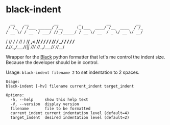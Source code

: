 # black-indent
      __    __           __         _           __           __ 
     / /_  / /___ ______/ /__      (_)___  ____/ /__  ____  / /_
    / __ \/ / __ `/ ___/ //_/_____/ / __ \/ __  / _ \/ __ \/ __/
   / /_/ / / /_/ / /__/ ,< /_____/ / / / / /_/ /  __/ / / / /_  
  /_.___/_/\__,_/\___/_/|_|     /_/_/ /_/\__,_/\___/_/ /_/\__/  
    

Wrapper for the [Black](https://github.com/psf/black) python formatter that let's me control the indent size.
Because the developer should be in control.

Usage: `black-indent filename 2` to set indentation to 2 spaces.

```
Usage: 
black-indent [-hv] filename current_indent target_indent

Options: 
  -h, --help     show this help text
  -V, --version  display version
  filename       file to be formatted
  current_indent current indentation level (default=4)
  target_indent  desired indentation level (default=2)
```
